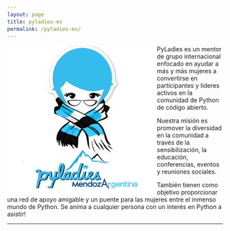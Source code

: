 ```yaml
---
layout: page
title: pyladies-es
permalink: /pyladies-es/
---
```

<img src="/img/menina.png" height="350" width="350" align="left"/>

<p> PyLadies es un mentor de grupo internacional enfocado en ayudar a más y más mujeres a convertirse en participantes y líderes activos en la comunidad de Python de código abierto.
<p> Nuestra misión es promover la diversidad en la comunidad a través de la sensibilización, la educación, conferencias, eventos y reuniones sociales. </p>
<p>
También tienen como objetivo proporcionar una red de apoyo amigable y un puente para las mujeres entre el inmenso mundo de Python. Se anima a cualquier persona con un interés en Python a asistir! </p>
<hr>

<span class="contacticon center">
  <a href="mailto:mendoza@pyladies.com"><i class="fa fa-envelope-square"></i></a>
  <a href="https://github.com/PyladiesMendoza" target="_blank"><i class="fa fa-github-square"></i></a>
  <a href="https://twitter.com/pyladies_mendoza" target="_blank"><i class="fa fa-twitter-square"></i></a>
  <a href="https://www.facebook.com/pyladiesmendoza/" target="_blank"><i class="fa fa-facebook-square"></i></a>
</span>